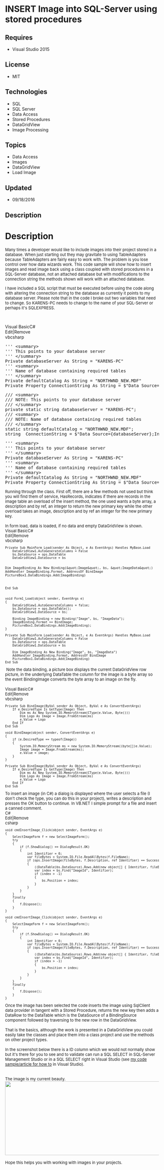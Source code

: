 # INSERT Image into SQL-Server using stored procedures
## Requires
- Visual Studio 2015
## License
- MIT
## Technologies
- SQL
- SQL Server
- Data Access
- Stored Procedures
- DataGridView
- Image Processing
## Topics
- Data Access
- Images
- DataGridView
- Load Image
## Updated
- 09/18/2016
## Description

<h1>Description</h1>
<p><span style="font-size:small">Many times a developer would like to include images into their project stored in a database. When just starting out they may gravitate to using TableAdapters because TableAdapters are fairly easy to work with. The problem is
 you lose control over how data wizards work. This code sample will show how to insert images and read image back using a class coupled with stored procedures in a SQL-Server database, not an attached database but with modifications to the connection string
 the methods shown will work with an attached database.</span></p>
<p><span style="font-size:small">I have included a SQL script that must be executed before using the code along with altering the connection string to the database as currently it points to my database server. Please note that in the code I broke out two variables
 that need to change. So KARENS-PC needs to change to the name of your SQL-Server or perhaps it's SQLEXPRESS.</span></p>
<p>&nbsp;</p>
<div class="scriptcode">
<div class="pluginEditHolder" pluginCommand="mceScriptCode">
<div class="title"><span>Visual Basic</span><span>C#</span></div>
<div class="pluginLinkHolder"><span class="pluginEditHolderLink">Edit</span>|<span class="pluginRemoveHolderLink">Remove</span></div>
<span class="hidden">vb</span><span class="hidden">csharp</span>
<pre class="hidden">''' &lt;summary&gt;
''' This points to your database server
''' &lt;/summary&gt;
Private databaseServer As String = &quot;KARENS-PC&quot;
''' &lt;summary&gt;
''' Name of database containing required tables
''' &lt;/summary&gt;
Private defaultCatalog As String = &quot;NORTHWND_NEW.MDF&quot;
Private Property ConnectionString As String = $&quot;Data Source={databaseServer};Initial Catalog={defaultCatalog};Integrated Security=True&quot;</pre>
<pre class="hidden">/// &lt;summary&gt;
/// NOTE: This points to your database server
/// &lt;/summary&gt;
private static string databaseServer = &quot;KARENS-PC&quot;;
/// &lt;summary&gt;
/// NOTE: Name of database containing required tables
/// &lt;/summary&gt;
static string defaultCatalog = &quot;NORTHWND_NEW.MDF&quot;;
string _ConnectionString = $&quot;Data Source={databaseServer};Initial Catalog={defaultCatalog};Integrated Security=True&quot;;</pre>
<div class="preview">
<pre class="js"><span class="js__string">''</span>'&nbsp;&lt;summary&gt;&nbsp;
<span class="js__string">''</span>'&nbsp;This&nbsp;points&nbsp;to&nbsp;your&nbsp;database&nbsp;server&nbsp;
<span class="js__string">''</span>'&nbsp;&lt;/summary&gt;&nbsp;
Private&nbsp;databaseServer&nbsp;As&nbsp;<span class="js__object">String</span>&nbsp;=&nbsp;<span class="js__string">&quot;KARENS-PC&quot;</span>&nbsp;
<span class="js__string">''</span>'&nbsp;&lt;summary&gt;&nbsp;
<span class="js__string">''</span>'&nbsp;Name&nbsp;of&nbsp;database&nbsp;containing&nbsp;required&nbsp;tables&nbsp;
<span class="js__string">''</span>'&nbsp;&lt;/summary&gt;&nbsp;
Private&nbsp;defaultCatalog&nbsp;As&nbsp;<span class="js__object">String</span>&nbsp;=&nbsp;<span class="js__string">&quot;NORTHWND_NEW.MDF&quot;</span>&nbsp;
Private&nbsp;Property&nbsp;ConnectionString&nbsp;As&nbsp;<span class="js__object">String</span>&nbsp;=&nbsp;$<span class="js__string">&quot;Data&nbsp;Source={databaseServer};Initial&nbsp;Catalog={defaultCatalog};Integrated&nbsp;Security=True&quot;</span></pre>
</div>
</div>
</div>
<div class="endscriptcode"><span style="font-size:small">Running through the class. First off, there are a few methods not used but think you will find them of service, HasRecords, indicates if there are records in the image table an overload of the insert
 method, the one used wants a byte array, a description and by ref, an integer to return the new primary key while the other overload takes an image, description and by ref an integer for the new primary key.</span></div>
<div class="endscriptcode"><span style="font-size:small; color:#ffffff">.</span></div>
<div class="endscriptcode"></div>
<div class="endscriptcode"><span style="font-size:small">In form load, data is loaded, if no data and empty DataGridView is shown.</span></div>
<div class="endscriptcode"><span style="font-size:small">
<div class="scriptcode">
<div class="pluginEditHolder" pluginCommand="mceScriptCode">
<div class="title"><span>Visual Basic</span><span>C#</span></div>
<div class="pluginLinkHolder"><span class="pluginEditHolderLink">Edit</span>|<span class="pluginRemoveHolderLink">Remove</span></div>
<span class="hidden">vb</span><span class="hidden">csharp</span>
<pre class="hidden">Private Sub MainForm_Load(sender As Object, e As EventArgs) Handles MyBase.Load
    DataGridView1.AutoGenerateColumns = False
    bs.DataSource = ops.DataTable
    DataGridView1.DataSource = bs

    Dim ImageBinding As New Binding(&quot;Image&quot;, bs, &quot;ImageData&quot;)
    AddHandler ImageBinding.Format, AddressOf BindImage
    PictureBox1.DataBindings.Add(ImageBinding)
End Sub</pre>
<pre class="hidden">void Form1_Load(object sender, EventArgs e)
{
    DataGridView1.AutoGenerateColumns = false;
    bs.DataSource = ops.DataTable();
    DataGridView1.DataSource = bs;

    Binding ImageBinding = new Binding(&quot;Image&quot;, bs, &quot;ImageData&quot;);
    ImageBinding.Format &#43;= BindImage;
    PictureBox1.DataBindings.Add(ImageBinding);
}</pre>
<div class="preview">
<pre class="js">Private&nbsp;Sub&nbsp;MainForm_Load(sender&nbsp;As&nbsp;<span class="js__object">Object</span>,&nbsp;e&nbsp;As&nbsp;EventArgs)&nbsp;Handles&nbsp;MyBase.Load&nbsp;
&nbsp;&nbsp;&nbsp;&nbsp;DataGridView1.AutoGenerateColumns&nbsp;=&nbsp;False&nbsp;
&nbsp;&nbsp;&nbsp;&nbsp;bs.DataSource&nbsp;=&nbsp;ops.DataTable&nbsp;
&nbsp;&nbsp;&nbsp;&nbsp;DataGridView1.DataSource&nbsp;=&nbsp;bs&nbsp;
&nbsp;
&nbsp;&nbsp;&nbsp;&nbsp;Dim&nbsp;ImageBinding&nbsp;As&nbsp;New&nbsp;Binding(<span class="js__string">&quot;Image&quot;</span>,&nbsp;bs,&nbsp;<span class="js__string">&quot;ImageData&quot;</span>)&nbsp;
&nbsp;&nbsp;&nbsp;&nbsp;AddHandler&nbsp;ImageBinding.Format,&nbsp;AddressOf&nbsp;BindImage&nbsp;
&nbsp;&nbsp;&nbsp;&nbsp;PictureBox1.DataBindings.Add(ImageBinding)&nbsp;
End&nbsp;Sub</pre>
</div>
</div>
</div>
<div class="endscriptcode">&nbsp;Note the data binding, a picture box displays the current DataGridView row picture, in the underlying DataTable the column for the image is a byte array so the event BindingImage converts the byte array to an image on the
 fly.</div>
<div class="endscriptcode"><span style="color:#ffffff">.</span></div>
<div class="endscriptcode"></div>
<div class="endscriptcode">
<div class="scriptcode">
<div class="pluginEditHolder" pluginCommand="mceScriptCode">
<div class="title"><span>Visual Basic</span><span>C#</span></div>
<div class="pluginLinkHolder"><span class="pluginEditHolderLink">Edit</span>|<span class="pluginRemoveHolderLink">Remove</span></div>
<span class="hidden">vb</span><span class="hidden">csharp</span>
<pre class="hidden">Private Sub BindImage(ByVal sender As Object, ByVal e As ConvertEventArgs)
    If e.DesiredType Is GetType(Image) Then
        Dim ms As New System.IO.MemoryStream(CType(e.Value, Byte()))
        Dim Logo As Image = Image.FromStream(ms)
        e.Value = Logo
    End If
End Sub</pre>
<pre class="hidden">void BindImage(object sender, ConvertEventArgs e)
{
    if (e.DesiredType == typeof(Image))
    {
        System.IO.MemoryStream ms = new System.IO.MemoryStream((byte[])e.Value);
        Image image = Image.FromStream(ms);
        e.Value = image;
    }
}</pre>
<div class="preview">
<pre class="js">Private&nbsp;Sub&nbsp;BindImage(ByVal&nbsp;sender&nbsp;As&nbsp;<span class="js__object">Object</span>,&nbsp;ByVal&nbsp;e&nbsp;As&nbsp;ConvertEventArgs)&nbsp;
&nbsp;&nbsp;&nbsp;&nbsp;If&nbsp;e.DesiredType&nbsp;Is&nbsp;GetType(Image)&nbsp;Then&nbsp;
&nbsp;&nbsp;&nbsp;&nbsp;&nbsp;&nbsp;&nbsp;&nbsp;Dim&nbsp;ms&nbsp;As&nbsp;New&nbsp;System.IO.MemoryStream(CType(e.Value,&nbsp;Byte()))&nbsp;
&nbsp;&nbsp;&nbsp;&nbsp;&nbsp;&nbsp;&nbsp;&nbsp;Dim&nbsp;Logo&nbsp;As&nbsp;Image&nbsp;=&nbsp;Image.FromStream(ms)&nbsp;
&nbsp;&nbsp;&nbsp;&nbsp;&nbsp;&nbsp;&nbsp;&nbsp;e.Value&nbsp;=&nbsp;Logo&nbsp;
&nbsp;&nbsp;&nbsp;&nbsp;End&nbsp;If&nbsp;
End&nbsp;Sub</pre>
</div>
</div>
</div>
<div class="endscriptcode">To insert an image (in C#) a dialog is displayed where the user selects a file (I don't check the type, you can do this in your project), writes a description and presses the OK button to continue. In VB.NET I simple prompt for
 a file and insert a canned comment.</div>
<div class="endscriptcode">
<div class="scriptcode">
<div class="pluginEditHolder" pluginCommand="mceScriptCode">
<div class="title"><span>C#</span></div>
<div class="pluginLinkHolder"><span class="pluginEditHolderLink">Edit</span>|<span class="pluginRemoveHolderLink">Remove</span></div>
<span class="hidden">csharp</span>
<pre class="hidden">void cmdInsertImage_Click(object sender, EventArgs e)
{
    SelectImageForm f = new SelectImageForm();
    try
    {
        if (f.ShowDialog() == DialogResult.OK)
        {
            int Identifier = 0;
            var fileBytes = System.IO.File.ReadAllBytes(f.FileName);
            if (ops.InsertImage(fileBytes, f.Description, ref Identifier) == Success.Okay)
            {
                ((DataTable)bs.DataSource).Rows.Add(new object[] { Identifier, fileBytes, f.Description });
                var index = bs.Find(&quot;ImageId&quot;, Identifier);
                if (index &gt; -1)
                {
                    bs.Position = index;
                }
            }
        }
    }
    finally
    {
        f.Dispose();
    }
}</pre>
<div class="preview">
<pre class="js"><span class="js__operator">void</span>&nbsp;cmdInsertImage_Click(object&nbsp;sender,&nbsp;EventArgs&nbsp;e)&nbsp;
<span class="js__brace">{</span>&nbsp;
&nbsp;&nbsp;&nbsp;&nbsp;SelectImageForm&nbsp;f&nbsp;=&nbsp;<span class="js__operator">new</span>&nbsp;SelectImageForm();&nbsp;
&nbsp;&nbsp;&nbsp;&nbsp;<span class="js__statement">try</span>&nbsp;
&nbsp;&nbsp;&nbsp;&nbsp;<span class="js__brace">{</span>&nbsp;
&nbsp;&nbsp;&nbsp;&nbsp;&nbsp;&nbsp;&nbsp;&nbsp;<span class="js__statement">if</span>&nbsp;(f.ShowDialog()&nbsp;==&nbsp;DialogResult.OK)&nbsp;
&nbsp;&nbsp;&nbsp;&nbsp;&nbsp;&nbsp;&nbsp;&nbsp;<span class="js__brace">{</span>&nbsp;
&nbsp;&nbsp;&nbsp;&nbsp;&nbsp;&nbsp;&nbsp;&nbsp;&nbsp;&nbsp;&nbsp;&nbsp;int&nbsp;Identifier&nbsp;=&nbsp;<span class="js__num">0</span>;&nbsp;
&nbsp;&nbsp;&nbsp;&nbsp;&nbsp;&nbsp;&nbsp;&nbsp;&nbsp;&nbsp;&nbsp;&nbsp;<span class="js__statement">var</span>&nbsp;fileBytes&nbsp;=&nbsp;System.IO.File.ReadAllBytes(f.FileName);&nbsp;
&nbsp;&nbsp;&nbsp;&nbsp;&nbsp;&nbsp;&nbsp;&nbsp;&nbsp;&nbsp;&nbsp;&nbsp;<span class="js__statement">if</span>&nbsp;(ops.InsertImage(fileBytes,&nbsp;f.Description,&nbsp;ref&nbsp;Identifier)&nbsp;==&nbsp;Success.Okay)&nbsp;
&nbsp;&nbsp;&nbsp;&nbsp;&nbsp;&nbsp;&nbsp;&nbsp;&nbsp;&nbsp;&nbsp;&nbsp;<span class="js__brace">{</span>&nbsp;
&nbsp;&nbsp;&nbsp;&nbsp;&nbsp;&nbsp;&nbsp;&nbsp;&nbsp;&nbsp;&nbsp;&nbsp;&nbsp;&nbsp;&nbsp;&nbsp;((DataTable)bs.DataSource).Rows.Add(<span class="js__operator">new</span>&nbsp;object[]&nbsp;<span class="js__brace">{</span>&nbsp;Identifier,&nbsp;fileBytes,&nbsp;f.Description&nbsp;<span class="js__brace">}</span>);&nbsp;
&nbsp;&nbsp;&nbsp;&nbsp;&nbsp;&nbsp;&nbsp;&nbsp;&nbsp;&nbsp;&nbsp;&nbsp;&nbsp;&nbsp;&nbsp;&nbsp;<span class="js__statement">var</span>&nbsp;index&nbsp;=&nbsp;bs.Find(<span class="js__string">&quot;ImageId&quot;</span>,&nbsp;Identifier);&nbsp;
&nbsp;&nbsp;&nbsp;&nbsp;&nbsp;&nbsp;&nbsp;&nbsp;&nbsp;&nbsp;&nbsp;&nbsp;&nbsp;&nbsp;&nbsp;&nbsp;<span class="js__statement">if</span>&nbsp;(index&nbsp;&gt;&nbsp;-<span class="js__num">1</span>)&nbsp;
&nbsp;&nbsp;&nbsp;&nbsp;&nbsp;&nbsp;&nbsp;&nbsp;&nbsp;&nbsp;&nbsp;&nbsp;&nbsp;&nbsp;&nbsp;&nbsp;<span class="js__brace">{</span>&nbsp;
&nbsp;&nbsp;&nbsp;&nbsp;&nbsp;&nbsp;&nbsp;&nbsp;&nbsp;&nbsp;&nbsp;&nbsp;&nbsp;&nbsp;&nbsp;&nbsp;&nbsp;&nbsp;&nbsp;&nbsp;bs.Position&nbsp;=&nbsp;index;&nbsp;
&nbsp;&nbsp;&nbsp;&nbsp;&nbsp;&nbsp;&nbsp;&nbsp;&nbsp;&nbsp;&nbsp;&nbsp;&nbsp;&nbsp;&nbsp;&nbsp;<span class="js__brace">}</span>&nbsp;
&nbsp;&nbsp;&nbsp;&nbsp;&nbsp;&nbsp;&nbsp;&nbsp;&nbsp;&nbsp;&nbsp;&nbsp;<span class="js__brace">}</span>&nbsp;
&nbsp;&nbsp;&nbsp;&nbsp;&nbsp;&nbsp;&nbsp;&nbsp;<span class="js__brace">}</span>&nbsp;
&nbsp;&nbsp;&nbsp;&nbsp;<span class="js__brace">}</span>&nbsp;
&nbsp;&nbsp;&nbsp;&nbsp;<span class="js__statement">finally</span>&nbsp;
&nbsp;&nbsp;&nbsp;&nbsp;<span class="js__brace">{</span>&nbsp;
&nbsp;&nbsp;&nbsp;&nbsp;&nbsp;&nbsp;&nbsp;&nbsp;f.Dispose();&nbsp;
&nbsp;&nbsp;&nbsp;&nbsp;<span class="js__brace">}</span>&nbsp;
<span class="js__brace">}</span></pre>
</div>
</div>
</div>
<div class="endscriptcode">Once the image has been selected the code inserts the image using SqlClient data provider in tangent with a Stored Procedure, returns the new key then adds a DataRow to the DataTable which is the DataSource of a BindingSource component
 followed by traversing to the new row in the DataGridView.&nbsp;</div>
<div class="endscriptcode"><span style="color:#ffffff">.</span></div>
<div class="endscriptcode"></div>
<div class="endscriptcode">That is the basics, although the work is presented in a DataGridView you could easily take the classes and place them into a class project and use the methods on other project types.</div>
<div class="endscriptcode"><span style="color:#ffffff">.</span></div>
<div class="endscriptcode"></div>
<div class="endscriptcode">In the screenshot below there is a ID column which we would not normally show but it's there for you to see and to validate can run a SQL SELECT in SQL-Server Management Studio or in a SQL SELECT right in Visual Studio (see
<a href="https://code.msdn.microsoft.com/Writing-SQL-Statements-00fe697f" target="_blank">
my code sample/article for how to</a> in Visual Studio).</div>
<div class="endscriptcode"><span style="color:#ffffff">.</span></div>
<div class="endscriptcode"><span style="color:#ffffff">.</span></div>
<div class="endscriptcode"></div>
<div class="endscriptcode">The image is my current beauty.</div>
<div class="endscriptcode"><img id="159847" src="159847-figure1.jpg" alt="" width="525" height="241"></div>
<div class="endscriptcode"><span style="color:#ffffff">.</span></div>
<div class="endscriptcode"></div>
Hope this helps you with working with images in your projects.&nbsp;</div>
</div>
</span></div>
